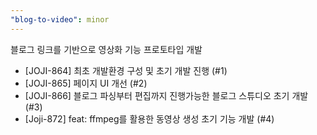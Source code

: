 ```yaml
---
"blog-to-video": minor
---
```


블로그 링크를 기반으로 영상화 기능 프로토타입 개발

- [JOJI-864] 최초 개발환경 구성 및 초기 개발 진행 (#1)
- [JOJI-865] 페이지 UI 개선 (#2)
- [JOJI-866] 블로그 파싱부터 편집까지 진행가능한 블로그 스튜디오 초기 개발 (#3)
- [Joji-872] feat: ffmpeg를 활용한 동영상 생성 초기 기능 개발 (#4)
